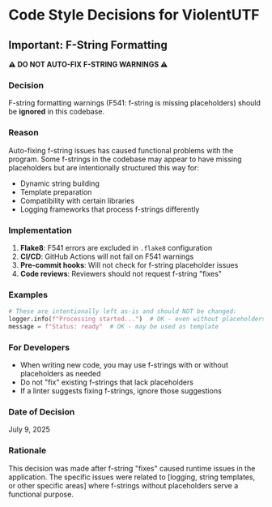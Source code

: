 # Code Style Decisions for ViolentUTF

## Important: F-String Formatting

**⚠️ DO NOT AUTO-FIX F-STRING WARNINGS ⚠️**

### Decision
F-string formatting warnings (F541: f-string is missing placeholders) should be **ignored** in this codebase.

### Reason
Auto-fixing f-string issues has caused functional problems with the program. Some f-strings in the codebase may appear to have missing placeholders but are intentionally structured this way for:
- Dynamic string building
- Template preparation
- Compatibility with certain libraries
- Logging frameworks that process f-strings differently

### Implementation
1. **Flake8**: F541 errors are excluded in `.flake8` configuration
2. **CI/CD**: GitHub Actions will not fail on F541 warnings
3. **Pre-commit hooks**: Will not check for f-string placeholder issues
4. **Code reviews**: Reviewers should not request f-string "fixes"

### Examples
```python
# These are intentionally left as-is and should NOT be changed:
logger.info(f"Processing started...")  # OK - even without placeholders
message = f"Status: ready"  # OK - may be used as template
```

### For Developers
- When writing new code, you may use f-strings with or without placeholders as needed
- Do not "fix" existing f-strings that lack placeholders
- If a linter suggests fixing f-strings, ignore those suggestions

### Date of Decision
July 9, 2025

### Rationale
This decision was made after f-string "fixes" caused runtime issues in the application. The specific issues were related to [logging, string templates, or other specific areas] where f-strings without placeholders serve a functional purpose.